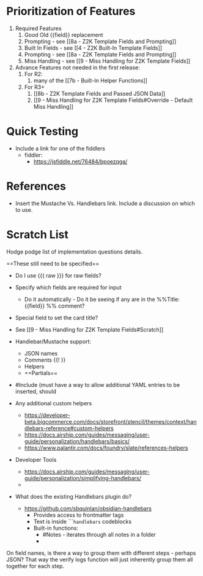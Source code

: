 
# Prioritization of Features
1. Required Features
	1. Good Old {{field}} replacement
	2. Prompting - see [[8a - Z2K Template Fields and Prompting]]
	3. Built In Fields - see [[4 - Z2K Built-In Template Fields]]
	4. Prompting - see [[8a - Z2K Template Fields and Prompting]]
	5. Miss Handling - see [[9 - Miss Handling for Z2K Template Fields]]
2. Advance Features not needed in the first release:
	1. For R2:
		1. many of the [[7b - Built-In Helper Functions]]
	2. For R3+
		1. [[8b - Z2K Template Fields and Passed JSON Data]]
		2. [[9 - Miss Handling for Z2K Template Fields#Override - Default Miss Handling]]

# Quick Testing
- Include a link for one of the fiddlers
	- fiddler:
		- https://jsfiddle.net/76484/bpoezqga/

# References
- Insert the Mustache Vs. Handlebars link. Include a discussion on which to use.

# Scratch List
Hodge podge list of implementation questions details.

==These still need to be specified==
- Do I use {{{ raw }}} for raw fields?
- Specify which fields are required for input 
	- Do it automatically - Do it be seeing if any are in the %%Title: {{field}} %% comment?
- Special field to set the card title?
- See [[9 - Miss Handling for Z2K Template Fields#Scratch]]

- Handlebar/Mustache support:
	- JSON names
	- Comments {{! }}
	- Helpers
	- ==Partials==
- #Include (must have a way to allow additional YAML entries to be inserted, should
- Any additional custom helpers
	- https://developer-beta.bigcommerce.com/docs/storefront/stencil/themes/context/handlebars-reference#custom-helpers
	- https://docs.airship.com/guides/messaging/user-guide/personalization/handlebars/basics/
	- https://www.palantir.com/docs/foundry/slate/references-helpers
- Developer Tools
	- https://docs.airship.com/guides/messaging/user-guide/personalization/simplifying-handlebars/
	- 

- What does the existing Handlebars plugin do?
	- https://github.com/sbquinlan/obsidian-handlebars
		- Provides access to frontmatter tags
		- Text is inside \`\`\``handlebars` codeblocks
		- Built-in functions:
			- #Notes - iterates through all notes in a folder
			- 


On field names, is there a way to group them with different steps - perhaps JSON? That way the verify logs function will just inherently group them all together for each step.
